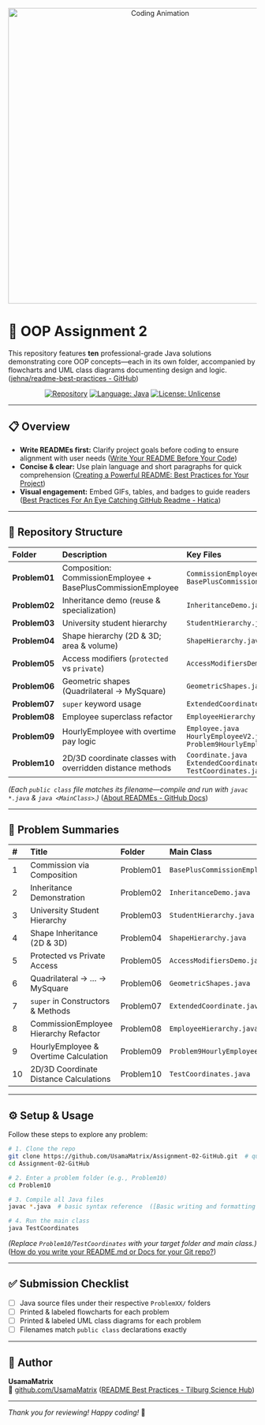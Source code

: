 <p align="center">
  <img src="https://media4.giphy.com/media/v1.Y2lkPTc5MGI3NjExMHJ1dWhia3UzMmttMmUydjJjcjFqejJxN2o0MGptMmt4dTRjaDNlYyZlcD12MV9pbnRlcm5hbF9naWZfYnlfaWQmY3Q/Npdl9kOaKFJHuRCBGx/giphy.gif" alt="Coding Animation" width="600"/>
</p>

# 🚀 OOP Assignment 2

This repository features **ten** professional-grade Java solutions demonstrating core OOP concepts—each in its own folder, accompanied by flowcharts and UML class diagrams documenting design and logic.  ([jehna/readme-best-practices - GitHub](https://github.com/jehna/readme-best-practices?utm_source=chatgpt.com))

<p align="center">
  <a href="https://github.com/UsamaMatrix/Assignment-02-GitHub"><img src="https://img.shields.io/badge/Repository-OOP_Assignment_2-blue.svg" alt="Repository"></a>
  <a href="https://www.java.com"><img src="https://img.shields.io/badge/Language-Java-orange.svg" alt="Language: Java"></a>
  <a href="https://unlicense.org"><img src="https://img.shields.io/badge/License-Unlicense-lightgrey.svg" alt="License: Unlicense"></a>
</p>

---

## 📋 Overview

- **Write READMEs first:** Clarify project goals before coding to ensure alignment with user needs  ([Write Your README Before Your Code](https://www.wired.com/2010/08/write-your-readme-before-your-code?utm_source=chatgpt.com))  
- **Concise & clear:** Use plain language and short paragraphs for quick comprehension  ([Creating a Powerful README: Best Practices for Your Project](https://medium.com/%40berastis/creating-a-powerful-readme-best-practices-for-your-project-f974a1e69a51?utm_source=chatgpt.com))  
- **Visual engagement:** Embed GIFs, tables, and badges to guide readers  ([Best Practices For An Eye Catching GitHub Readme - Hatica](https://www.hatica.io/blog/best-practices-for-github-readme/?utm_source=chatgpt.com))  

---

## 📂 Repository Structure

| Folder       | Description                                                | Key Files                                                                                   |
|:-------------|:-----------------------------------------------------------|:-------------------------------------------------------------------------------------------|
| **Problem01**| Composition: CommissionEmployee + BasePlusCommissionEmployee| `CommissionEmployee.java`<br>`BasePlusCommissionEmployee.java`                             |
| **Problem02**| Inheritance demo (reuse & specialization)                  | `InheritanceDemo.java`                                                                      |
| **Problem03**| University student hierarchy                              | `StudentHierarchy.java`                                                                     |
| **Problem04**| Shape hierarchy (2D & 3D; area & volume)                  | `ShapeHierarchy.java`                                                                       |
| **Problem05**| Access modifiers (`protected` vs `private`)               | `AccessModifiersDemo.java`                                                                  |
| **Problem06**| Geometric shapes (Quadrilateral → MySquare)                | `GeometricShapes.java`                                                                      |
| **Problem07**| `super` keyword usage                                      | `ExtendedCoordinate.java`                                                                   |
| **Problem08**| Employee superclass refactor                               | `EmployeeHierarchy.java`                                                                    |
| **Problem09**| HourlyEmployee with overtime pay logic                     | `Employee.java`<br>`HourlyEmployeeV2.java`<br>`Problem9HourlyEmployeeTest.java`             |
| **Problem10**| 2D/3D coordinate classes with overridden distance methods  | `Coordinate.java`<br>`ExtendedCoordinate.java`<br>`TestCoordinates.java`                    |

*(Each `public class` file matches its filename—compile and run with `javac *.java` & `java <MainClass>`.)*  ([About READMEs - GitHub Docs](https://docs.github.com/repositories/managing-your-repositorys-settings-and-features/customizing-your-repository/about-readmes?utm_source=chatgpt.com))

---

## 📝 Problem Summaries

| #  | Title                                     | Folder      | Main Class                          |
|:---|:------------------------------------------|:------------|:------------------------------------|
| 1  | Commission via Composition                | Problem01   | `BasePlusCommissionEmployee.java`   |
| 2  | Inheritance Demonstration                 | Problem02   | `InheritanceDemo.java`              |
| 3  | University Student Hierarchy              | Problem03   | `StudentHierarchy.java`             |
| 4  | Shape Inheritance (2D & 3D)               | Problem04   | `ShapeHierarchy.java`               |
| 5  | Protected vs Private Access               | Problem05   | `AccessModifiersDemo.java`          |
| 6  | Quadrilateral → … → MySquare              | Problem06   | `GeometricShapes.java`              |
| 7  | `super` in Constructors & Methods         | Problem07   | `ExtendedCoordinate.java`           |
| 8  | CommissionEmployee Hierarchy Refactor     | Problem08   | `EmployeeHierarchy.java`            |
| 9  | HourlyEmployee & Overtime Calculation     | Problem09   | `Problem9HourlyEmployeeTest.java`   |
| 10 | 2D/3D Coordinate Distance Calculations    | Problem10   | `TestCoordinates.java`              |

---

## ⚙️ Setup & Usage

Follow these steps to explore any problem:

```bash
# 1. Clone the repo
git clone https://github.com/UsamaMatrix/Assignment-02-GitHub.git  # quick start template  ([readme-best-practices/README-default.md at master - GitHub](https://github.com/jehna/readme-best-practices/blob/master/README-default.md?utm_source=chatgpt.com))
cd Assignment-02-GitHub

# 2. Enter a problem folder (e.g., Problem10)
cd Problem10

# 3. Compile all Java files
javac *.java  # basic syntax reference  ([Basic writing and formatting syntax - GitHub Docs](https://docs.github.com/github/writing-on-github/getting-started-with-writing-and-formatting-on-github/basic-writing-and-formatting-syntax?utm_source=chatgpt.com))

# 4. Run the main class
java TestCoordinates
```

*(Replace `Problem10`/`TestCoordinates` with your target folder and main class.)*  ([How do you write your README.md or Docs for your Git repo?](https://www.reddit.com/r/webdev/comments/18sozpf/how_do_you_write_your_readmemd_or_docs_for_your/?utm_source=chatgpt.com))

---

## ✅ Submission Checklist

- [ ] Java source files under their respective `ProblemXX/` folders  
- [ ] Printed & labeled flowcharts for each problem  
- [ ] Printed & labeled UML class diagrams for each problem  
- [ ] Filenames match `public class` declarations exactly  

---

## 👤 Author

**UsamaMatrix**  
🔗 [github.com/UsamaMatrix](https://github.com/UsamaMatrix)  ([README Best Practices - Tilburg Science Hub](https://tilburgsciencehub.com/topics/collaborate-share/share-your-work/content-creation/readme-best-practices/?utm_source=chatgpt.com))

---

*Thank you for reviewing! Happy coding!* 🚀
